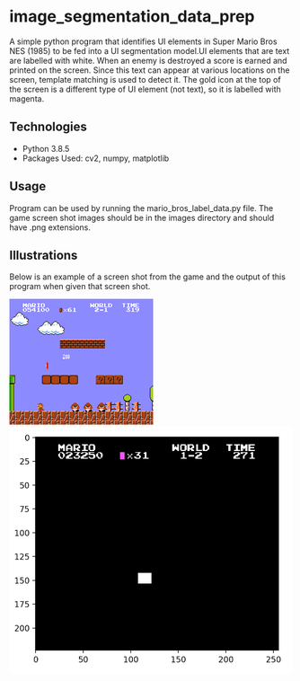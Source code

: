 # image_segmentation_data_prep

A simple python program that identifies UI elements in Super Mario Bros NES (1985) to be fed into a UI segmentation model.UI elements that are text are labelled with white. When an enemy is destroyed a score is earned and printed on the screen. Since this text can appear at various locations on the screen, template matching is used to detect it. The gold icon at the top of the screen is a different type of UI element (not text), so it is labelled with magenta.

## Technologies

- Python 3.8.5
- Packages Used: cv2, numpy, matplotlib


## Usage 

Program can be used by running the mario_bros_label_data.py file. The game screen shot images should be in the images directory and should have .png extensions. 

## Illustrations

Below is an example of a screen shot from the game and the output of this program when given that screen shot. 

![](images/f.png)
![](example_results/result_f.png)









